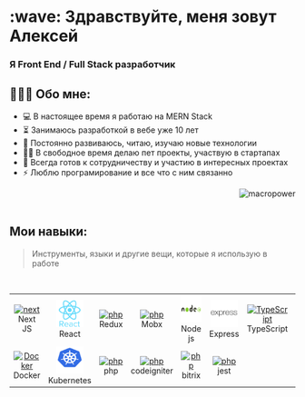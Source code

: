<h1 align="left" id="macropower-title">:wave: Здравствуйте, меня зовут Алексей</h1>
<h3 align="left">Я Front End / Full Stack разработчик</h3>

<h2 align="left">👨🏻‍💻 Обо мне:</h2>

- :computer: В настоящее время я работаю на MERN Stack
- :hourglass_flowing_sand:  Занимаюсь разработкой в вебе уже 10 лет
- :rocket: Постоянно развиваюсь, читаю, изучаю новые технологии
- :man_technologist: В свободное время делаю пет проекты, участвую в стартапах
- :dart:  Всегда готов к сотрудничеству и участию в интересных проектах
- :zap: Люблю програмирование и все что с ним связанно

<a href="#macropower-title">
  <img src="https://github-readme-stats.vercel.app/api?username=xirurgx3d&show_icons=true&count_private=true&include_all_commits=true" alt="macropower" align="right" />
</a>


<br>
<br>

<h2 align="left" id="macropower-tech">Мои навыки:</h2>

> Инструменты, языки и другие вещи, которые я использую в работе

<br>

<table>
  <tr>
    <td align="center"  width="96">
      <a href="#macropower-tech">
        <img src="https://cdn.auth0.com/blog/logos/nextjs-logo.png" width="48" height="48" alt="next" />
      </a>
      <br>Next JS
    </td>
    <td align="center" width="96">
      <a href="#macropower-tech">
        <img src="https://raw.githubusercontent.com/devicons/devicon/master/icons/react/react-original-wordmark.svg" width="48" height="48" alt="React" />
      </a>
      <br>React
    </td>
    <td align="center"  width="96">
      <a href="#macropower-tech">
        <img src="https://uxwing.com/wp-content/themes/uxwing/download/10-brands-and-social-media/redux.png" width="48" height="48" alt="php" />
      </a>
      <br>Redux
    </td>
    <td align="center"  width="96">
      <a href="#macropower-tech">
        <img src="https://brandslogos.com/wp-content/uploads/images/mobx-logo-vector.svg" width="48" height="48" alt="php" />
      </a>
      <br>Mobx
    </td>
    <td align="center" width="96">
      <a href="#macropower-tech">
        <img src="https://raw.githubusercontent.com/devicons/devicon/master/icons/nodejs/nodejs-original-wordmark.svg" width="48" height="48" alt="Node js" />
      </a>
      <br>Node js
    </td>
    <td align="center" width="96">
      <a href="#macropower-tech">
        <img src="https://raw.githubusercontent.com/devicons/devicon/master/icons/express/express-original-wordmark.svg" width="48" height="48" alt="express" />
      </a>
      <br>Express
    </td>
    <td align="center" width="96">
      <a href="#macropower-tech">
        <img src="https://raw.githubusercontent.com/MacroPower/MacroPower/master/img/typescript-original.svg" width="48" height="48" alt="TypeScript" />
      </a>
      <br>TypeScript
    </td>
    <td align="center" width="96">
      <a href="#macropower-tech">
        <img src="https://raw.githubusercontent.com/MacroPower/MacroPower/master/img/javascript-original.svg" width="48" height="48" alt="JavaScript" />
      </a>
      <br>JavaScript
    </td>
    <td align="center" width="96">
      <a href="#macropower-tech" >
        <img src="https://raw.githubusercontent.com/MacroPower/MacroPower/master/img/sass-original.svg" width="48" height="48" alt="scss" />
      </a>
      <br>Scss
    </td>
    <td align="center" width="96">
      <a href="#macropower-tech">
        <img src="https://raw.githubusercontent.com/devicons/devicon/master/icons/mongodb/mongodb-original-wordmark.svg" width="48" height="48" alt="mongodb" />
      </a>
      <br>MongoDB
    </td>
    <td align="center" width="96">
      <a href="#macropower-tech">
        <img src="https://img.icons8.com/color/452/mysql-logo.png" width="48" height="48" alt="mysql" />
      </a>
      <br>Mysql
    </td>
  </tr>
  <tr>
    <td align="center" width="96"> 
      <a href="#macropower-tech" >
        <img src="https://raw.githubusercontent.com/MacroPower/MacroPower/master/img/docker-original.svg" width="48" height="48" alt="Docker" />
      </a>
      <br>Docker
    </td>
    <td align="center" width="96">
      <a href="#macropower-tech" >
        <img src="https://raw.githubusercontent.com/cncf/artwork/master/projects/kubernetes/icon/color/kubernetes-icon-color.svg" width="48" height="48" alt="Kubernetes" />
      </a>
      <br>Kubernetes
    </td>
    <td align="center"  width="96">
      <a href="#macropower-tech">
        <img src="https://cdn.iconscout.com/icon/free/png-512/php-27-226042.png" width="48" height="48" alt="php" />
      </a>
      <br>php
    </td>
    <td align="center"  width="96">
      <a href="#macropower-tech">
        <img src="https://www.joykal.com/wp-content/uploads/2019/09/codeigniter-icon-512.png" width="48" height="48" alt="php" />
      </a>
      <br>codeigniter
    </td>
    <td align="center"  width="96">
      <a href="#macropower-tech">
        <img src="https://upload.wikimedia.org/wikipedia/ru/thumb/5/51/1c_bitrix_logo.svg/1024px-1c_bitrix_logo.svg.png" width="48" height="48" alt="php" />
      </a>
      <br>bitrix
    </td>
    <td align="center"  width="96">
      <a href="#macropower-tech">
        <img src="https://cdn.iconscout.com/icon/free/png-256/jest-3521517-2945020.png" width="48" height="48" alt="php" />
      </a>
      <br>jest
    </td>
    
    
  </tr>
</table>








